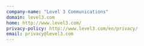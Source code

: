 ```yaml
---
company-name: "Level 3 Communications"
domain: level3.com
home: http://www.level3.com/
privacy-policy: http://www.level3.com/en/privacy/
email: privacy@level3.com
---
```




